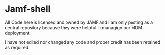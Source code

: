 # Jamf-shell

All Code here is licensed and owned by JAMF and I am only posting as a central repository because they were helpful in managign our MDM deployment.

I have not edited nor changed any code and proper credit has been retained as required.

